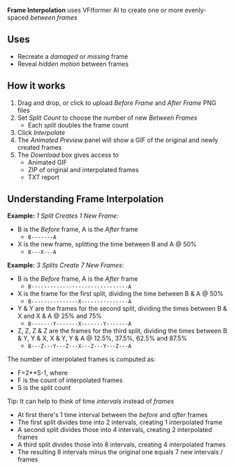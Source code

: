 **Frame Interpolation** uses VFIformer AI to create one or more evenly-spaced _between frames_

## Uses

- Recreate a _damaged_ or _missing_ frame
- Reveal _hidden motion_ between frames

## How it works

1. Drag and drop, or click to upload _Before Frame_ and _After Frame_ PNG files
1. Set _Split Count_ to choose the number of new _Between Frames_
    - Each _split_ doubles the frame count
1. Click _Interpolate_
1. The _Animated Preview_ panel will show a GIF of the original and newly created frames
1. The _Download_ box gives access to
    - Animated GIF
    - ZIP of original and interpolated frames
    - TXT report

## Understanding Frame Interpolation

**Example:** _1 Split Creates 1 New Frame:_
- B is the _Before_ frame, A is the _After_ frame
    - `B-------A`
- X is the new frame, splitting the time between B and A @ 50%
    - `B---X---A`


**Example:** _3 Splits Create 7 New Frames:_
- B is the _Before_ frame, A is the _After_ frame
    - `B-------------------------------A`
- X is the frame for the first split, dividing the time between B & A @ 50%
    - `B---------------X---------------A`
- Y & Y are the frames for the second split, dividing the times between B & X and X & A @ 25% and 75%
    - `B-------Y-------X-------Y-------A`
- Z, Z, Z & Z are the frames for the third split, dividing the times between B & Y, Y & X, X & Y, Y & A @ 12.5%, 37.5%, 62.5% and 87.5%
    - `B---Z---Y---Z---X---Z---Y---Z---A`

The number of interpolated frames is computed as:
- F=2**S-1, where
- F is the count of interpolated frames
- S is the split count

Tip: It can help to think of time _intervals_ instead of _frames_
- At first there's 1 time interval between the _before_ and _after_ frames
- The first split divides time into 2 intervals, creating 1 interpolated frame
- A second split divides those into 4 intervals, creating 2 interpolated frames
- A third split divides those into 8 intervals, creating 4 interpolated frames
- The resulting 8 intervals minus the original one equals 7 new intervals / frames
